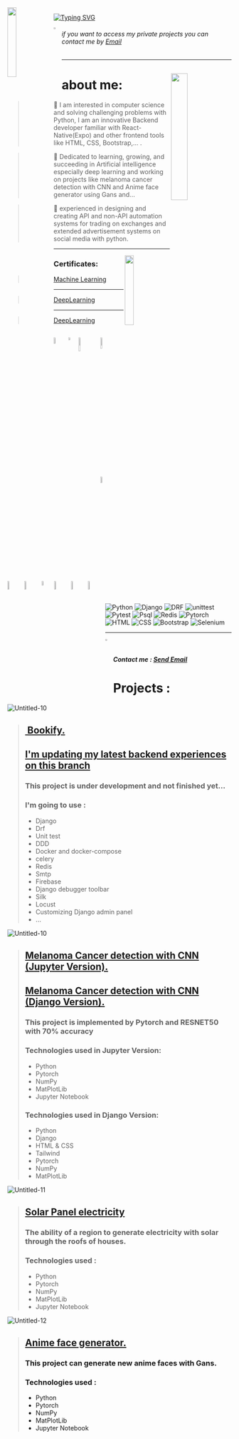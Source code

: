 <img src='https://user-images.githubusercontent.com/80113382/177538232-262cc624-b218-4b51-b655-2360f74a1419.gif' align='left' width='20%'>

[![Typing SVG](http://readme-typing-svg.herokuapp.com?font=Ubuntu&duration=2200&color=6DAF24&vCenter=true&width=408&height=66&lines=Hey+%F0%9F%91%8B;welcome+to+my+Github+repo+%F0%9F%91%BE.;%F0%9F%94%A5)](https://git.io/typing-svg)


<img src='https://user-images.githubusercontent.com/80113382/177611759-0d468bc7-103d-4c0f-9c9d-8068e1e09a35.png' align='left' width='3%'>


###### if you want to access my private projects you can contact me by <a href = "mailto: aliaghdam.erfan@gmail.com">Email</a>


---------------------------------------------


  
##

<img src='https://user-images.githubusercontent.com/80113382/177332733-28a53a09-b273-4641-ac30-8ed0ac95f168.png' align='right' width='27%'>


# about me:
 > 🐍 I am interested in computer science and solving challenging problems with Python, I am an innovative Backend developer familiar with React-Native(Expo) and other frontend tools like HTML, CSS, Bootstrap,... .

 > 📗 Dedicated to learning, growing, and succeeding in Artificial intelligence especially deep learning and working on projects like melanoma cancer detection with      CNN and Anime face generator using Gans and...
 
 > 🤖 experienced in designing and creating API and non-API automation systems for trading on exchanges and extended advertisement systems on social media with python.

---------------------------------------------
<img src='https://user-images.githubusercontent.com/80113382/177392524-0a83b72c-4375-4a08-9cd1-be96d2b3299a.png' align='right' width='20%'>



### Certificates:
> [Machine Learning](https://coursera.org/share/82539bc00982e44fa8814eb9d6991442)
-------
> [DeepLearning](https://graduation.udacity.com/confirm/EECNYTXC)
-------
> [DeepLearning](https://coursera.org/share/9198bf9e5641668612752b5cd17be8a2)







##
<img src='https://user-images.githubusercontent.com/80113382/177596337-177311f6-bacf-4192-a445-d89590bc064e.png' align='left' width='6%'>
<img src='https://user-images.githubusercontent.com/80113382/177595626-5f1111df-eab3-486b-8243-bcd0ce9f3e06.svg' align='left' width='4%'>
<img src='https://user-images.githubusercontent.com/80113382/177600945-fc22d511-8166-420d-856b-470db4ffbbbf.png' align='left' width='9%'>
<img src='https://user-images.githubusercontent.com/80113382/177595180-7cef0954-35f7-4a1b-bf66-9feb470177a5.png' align='left' width='8%'>
<img src='https://user-images.githubusercontent.com/80113382/177595218-25e00729-d7e8-4e86-b2e5-32bca6bb6625.svg' align='left' width='6%'>
<img src='https://user-images.githubusercontent.com/80113382/177598530-1857c72e-af6c-44c8-8dbc-b68bc67945f3.svg' align='left' width='7%'>
<img src='https://user-images.githubusercontent.com/80113382/177595479-6cac0210-fe50-436a-8d55-d4a647c19964.svg' align='left' width='7%'>
<img src='https://user-images.githubusercontent.com/80113382/177596149-bf341b47-a1a9-4577-bf52-1362b5e95b0f.png' align='left' width='5%'>
<img src='https://user-images.githubusercontent.com/80113382/177599854-bb182e81-3730-4eeb-a41e-2cd5427eb035.svg' align='left' width='7%'>
<img src='https://user-images.githubusercontent.com/80113382/177600254-07c565b3-c7f5-4527-badb-e1a7f8ca6dec.svg' align='left' width='7%'>
<img src='https://user-images.githubusercontent.com/80113382/177720206-827eeb86-7296-49ee-9828-4be8c2ce706d.png' align='left' width='7%'>

<br>




<br>
<br>
<br>
<br>
<br>

![Python](https://img.shields.io/badge/%20-Python-brightgreen)
![Django](https://img.shields.io/badge/%20-Django%20-green)
![DRF](https://img.shields.io/badge/%20-DRF-yellow)
![unittest](https://img.shields.io/badge/%20-unittest-%2328870b)
![Pytest](https://img.shields.io/badge/%20-Pytest-%2328870b)
![Psql](https://img.shields.io/badge/%20-PostgreSql%20-blue)
![Redis](https://img.shields.io/badge/%20-Redis%20-red)
![Pytorch](https://img.shields.io/badge/%20-Pytorch%20-orange)
![HTML](https://img.shields.io/badge/%20-HTML-red)
![CSS](https://img.shields.io/badge/%20-CSS-blue)
![Bootstrap](https://img.shields.io/badge/%20-Bootstrap%20-%237952b4)
![Selenium](https://img.shields.io/badge/%20-Selenium-lightgrey)




---------------------------------------------
&nbsp;
<img src='https://user-images.githubusercontent.com/80113382/177611759-0d468bc7-103d-4c0f-9c9d-8068e1e09a35.png' align='left' width='3%'>
##### Contact me : <a href = "mailto: aliaghdam.erfan@gmail.com">Send Email</a>





# Projects : 

![Untitled-10](https://github.com/erfanAliaghdam/erfanAliaghdam/assets/80113382/4a6bf226-146e-4ef3-874d-f130db543a52)

> ## <a href="https://github.com/erfanAliaghdam/dermatologist-pytorch-classifier">‌ Bookify.</a>
> ## <a href="https://github.com/erfanAliaghdam/dermontologistWithDjango"> I'm updating my latest backend experiences on this branch </a>
> ### This project is under development and not finished yet...
> ### I'm going to use :
> - Django
> - Drf
> - Unit test
> - DDD
> - Docker and docker-compose
> - celery
> - Redis
> - Smtp
> - Firebase
> - Django debugger toolbar
> - Silk
> - Locust
> - Customizing Django admin panel
> - ...

![Untitled-10](https://user-images.githubusercontent.com/80113382/186382891-105fd750-b26e-4514-8098-33b6e6cc587b.png)

> ## <a href="https://github.com/erfanAliaghdam/dermatologist-pytorch-classifier"> Melanoma Cancer detection with CNN (Jupyter Version).</a>
> ## <a href="https://github.com/erfanAliaghdam/dermontologistWithDjango"> Melanoma Cancer detection with CNN (Django Version).</a>
> ### This project is implemented by Pytorch and RESNET50 with 70% accuracy
> ### Technologies used in Jupyter Version:
> - Python
> - Pytorch
> - NumPy
> - MatPlotLib
> - Jupyter Notebook
> ### Technologies used in Django Version:
> - Python
> - Django
> - HTML & CSS
> - Tailwind
> - Pytorch
> - NumPy
> - MatPlotLib


![Untitled-11](https://user-images.githubusercontent.com/80113382/186383567-f61521cd-345c-45b6-9733-27077a43f418.png)

> ## <a href="https://github.com/erfanAliaghdam/solarSegmentationWithUnet"> Solar Panel electricity </a>
> ### The ability of a region to generate electricity with solar through the roofs of houses.
> ### Technologies used :
> - Python
> - Pytorch
> - NumPy
> - MatPlotLib
> - Jupyter Notebook


![Untitled-12](https://user-images.githubusercontent.com/80113382/186383925-3dbd8330-8261-4c21-9409-682548092fcb.png)

> ## <a href="https://github.com/erfanAliaghdam/animeFaceWithGans">Anime face generator.<a>
> ### This project can generate new anime faces with Gans.
> ### Technologies used :
> - Python
> - Pytorch
> - NumPy
> - MatPlotLib
> - Jupyter Notebook




